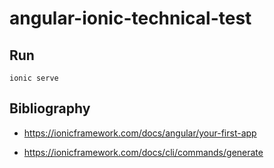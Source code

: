 # angular-ionic-technical-test

## Run

```
ionic serve
```
 

## Bibliography 

- https://ionicframework.com/docs/angular/your-first-app

- https://ionicframework.com/docs/cli/commands/generate
